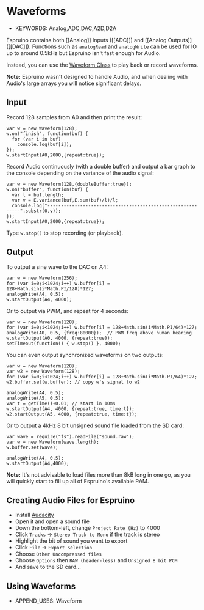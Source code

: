 <!--- Copyright (c) 2013 Gordon Williams, Pur3 Ltd. See the file LICENSE for copying permission. -->
Waveforms
========

* KEYWORDS: Analog,ADC,DAC,A2D,D2A

Espruino contains both [[Analog]] Inputs ([[ADC]]) and [[Analog Outputs]] ([[DAC]]). Functions such as `analogRead` and `analogWrite` can be used for IO up to around 0.5kHz but Espruino isn't fast enough for Audio.

Instead, you can use the [Waveform Class](/Reference#Waveform) to play back or record waveforms.

**Note:** Espruino wasn't designed to handle Audio, and when dealing with Audio's large arrays you will notice significant delays.


Input
-----

Record 128 samples from A0 and then print the result:

```
var w = new Waveform(128);
w.on("finish", function(buf) { 
  for (var i in buf) 
    console.log(buf[i]);
});
w.startInput(A0,2000,{repeat:true});
```

Record Audio continuously (with a double buffer) and output a bar graph to the console depending on the variance of the audio signal:

```
var w = new Waveform(128,{doubleBuffer:true});
w.on("buffer", function(buf) { 
  var l = buf.length;
  var v = E.variance(buf,E.sum(buf)/l)/l;
  console.log("------------------------------------------------------------".substr(0,v));
});
w.startInput(A0,2000,{repeat:true});
```

Type `w.stop()` to stop recording (or playback).

Output
-----

To output a sine wave to the DAC on A4:

```
var w = new Waveform(256);
for (var i=0;i<1024;i++) w.buffer[i] = 128+Math.sin(i*Math.PI/128)*127;
analogWrite(A4, 0.5); 
w.startOutput(A4, 4000);
```

Or to output via PWM, and repeat for 4 seconds:

```
var w = new Waveform(128);
for (var i=0;i<1024;i++) w.buffer[i] = 128+Math.sin(i*Math.PI/64)*127;
analogWrite(A0, 0.5, {freq:80000});  // PWM freq above human hearing
w.startOutput(A0, 4000, {repeat:true});
setTimeout(function() { w.stop() }, 4000);
```

You can even output synchronized waveforms on two outputs:

```
var w = new Waveform(128);
var w2 = new Waveform(128);
for (var i=0;i<1024;i++) w.buffer[i] = 128+Math.sin(i*Math.PI/64)*127;
w2.buffer.set(w.buffer); // copy w's signal to w2

analogWrite(A4, 0.5);
analogWrite(A5, 0.5);
var t = getTime()+0.01; // start in 10ms
w.startOutput(A4, 4000, {repeat:true, time:t});
w2.startOutput(A5, 4000, {repeat:true, time:t});
```

Or to output a 4kHz 8 bit unsigned sound file loaded from the SD card:

```
var wave = require("fs").readFile("sound.raw");
var w = new Waveform(wave.length);
w.buffer.set(wave);

analogWrite(A4, 0.5); 
w.startOutput(A4,4000);
```

**Note:** It's not advisable to load files more than 8kB long in one go, as you will quickly start to fill up all of Espruino's available RAM.

Creating Audio Files for Espruino
---------------------------------

* Install [Audacity](http://audacity.sourceforge.net/)
* Open it and open a sound file
* Down the bottom-left, change `Project Rate (Hz)` to 4000
* Click `Tracks` -> `Stereo Track to Mono` if the track is stereo
* Highlight the bit of sound you want to export
* Click `File` -> `Export Selection`
* Choose `Other Uncompressed files`
* Choose `Options` then `RAW (header-less)` and `Unsigned 8 bit PCM`
* And save to the SD card...

Using Waveforms
--------------

* APPEND_USES: Waveform

